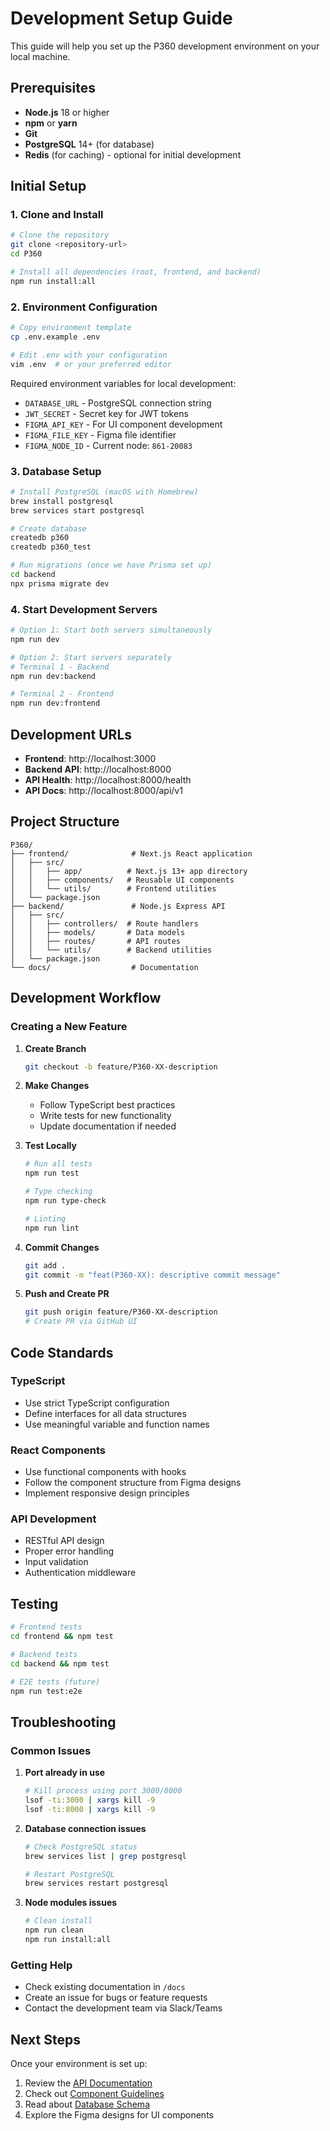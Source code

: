 # Development Setup Guide

This guide will help you set up the P360 development environment on your local machine.

## Prerequisites

- **Node.js** 18 or higher
- **npm** or **yarn**
- **Git**
- **PostgreSQL** 14+ (for database)
- **Redis** (for caching) - optional for initial development

## Initial Setup

### 1. Clone and Install

```bash
# Clone the repository
git clone <repository-url>
cd P360

# Install all dependencies (root, frontend, and backend)
npm run install:all
```

### 2. Environment Configuration

```bash
# Copy environment template
cp .env.example .env

# Edit .env with your configuration
vim .env  # or your preferred editor
```

Required environment variables for local development:
- `DATABASE_URL` - PostgreSQL connection string
- `JWT_SECRET` - Secret key for JWT tokens
- `FIGMA_API_KEY` - For UI component development
- `FIGMA_FILE_KEY` - Figma file identifier
- `FIGMA_NODE_ID` - Current node: `861-20083`

### 3. Database Setup

```bash
# Install PostgreSQL (macOS with Homebrew)
brew install postgresql
brew services start postgresql

# Create database
createdb p360
createdb p360_test

# Run migrations (once we have Prisma set up)
cd backend
npx prisma migrate dev
```

### 4. Start Development Servers

```bash
# Option 1: Start both servers simultaneously
npm run dev

# Option 2: Start servers separately
# Terminal 1 - Backend
npm run dev:backend

# Terminal 2 - Frontend  
npm run dev:frontend
```

## Development URLs

- **Frontend**: http://localhost:3000
- **Backend API**: http://localhost:8000
- **API Health**: http://localhost:8000/health
- **API Docs**: http://localhost:8000/api/v1

## Project Structure

```
P360/
├── frontend/              # Next.js React application
│   ├── src/
│   │   ├── app/          # Next.js 13+ app directory
│   │   ├── components/   # Reusable UI components
│   │   └── utils/        # Frontend utilities
│   └── package.json
├── backend/               # Node.js Express API
│   ├── src/
│   │   ├── controllers/  # Route handlers
│   │   ├── models/       # Data models
│   │   ├── routes/       # API routes
│   │   └── utils/        # Backend utilities
│   └── package.json
└── docs/                  # Documentation
```

## Development Workflow

### Creating a New Feature

1. **Create Branch**
   ```bash
   git checkout -b feature/P360-XX-description
   ```

2. **Make Changes**
   - Follow TypeScript best practices
   - Write tests for new functionality
   - Update documentation if needed

3. **Test Locally**
   ```bash
   # Run all tests
   npm run test
   
   # Type checking
   npm run type-check
   
   # Linting
   npm run lint
   ```

4. **Commit Changes**
   ```bash
   git add .
   git commit -m "feat(P360-XX): descriptive commit message"
   ```

5. **Push and Create PR**
   ```bash
   git push origin feature/P360-XX-description
   # Create PR via GitHub UI
   ```

## Code Standards

### TypeScript
- Use strict TypeScript configuration
- Define interfaces for all data structures
- Use meaningful variable and function names

### React Components
- Use functional components with hooks
- Follow the component structure from Figma designs
- Implement responsive design principles

### API Development
- RESTful API design
- Proper error handling
- Input validation
- Authentication middleware

## Testing

```bash
# Frontend tests
cd frontend && npm test

# Backend tests  
cd backend && npm test

# E2E tests (future)
npm run test:e2e
```

## Troubleshooting

### Common Issues

1. **Port already in use**
   ```bash
   # Kill process using port 3000/8000
   lsof -ti:3000 | xargs kill -9
   lsof -ti:8000 | xargs kill -9
   ```

2. **Database connection issues**
   ```bash
   # Check PostgreSQL status
   brew services list | grep postgresql
   
   # Restart PostgreSQL
   brew services restart postgresql
   ```

3. **Node modules issues**
   ```bash
   # Clean install
   npm run clean
   npm run install:all
   ```

### Getting Help

- Check existing documentation in `/docs`
- Create an issue for bugs or feature requests
- Contact the development team via Slack/Teams

## Next Steps

Once your environment is set up:

1. Review the [API Documentation](./api.md)
2. Check out [Component Guidelines](./components.md)
3. Read about [Database Schema](./database.md)
4. Explore the Figma designs for UI components
